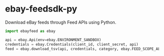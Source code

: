 # ebay-feedsdk-py
Download eBay feeds through Feed APIs using Python.

```python
import ebayfeed as ebay

api = ebay.Api(env=ebay.ENVIRONMENT_SANDBOX)
credentials = ebay.Credentials(client_id, client_secret, api)
feed = ebay.download_tsv(api, credentials, category, ebay.FEED_SCOPE_ALL_ACTIVE, ebay.MARKETPLACE_US)
```
